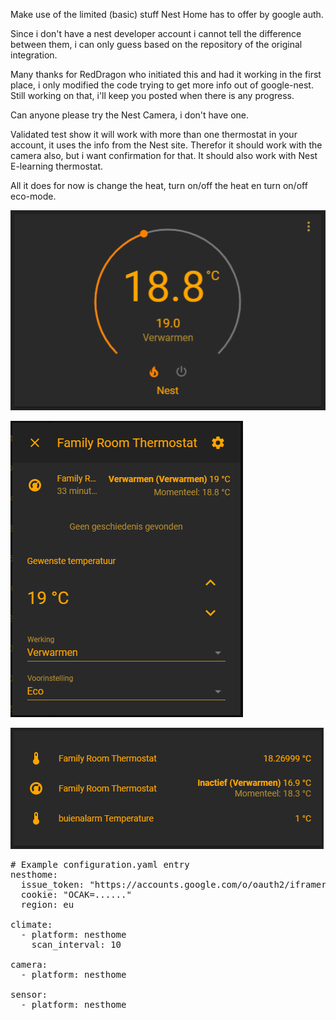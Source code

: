 Make use of the limited (basic) stuff Nest Home has to offer by google auth.

Since i don't have a nest developer account i cannot tell the difference between them, i can only guess based on the repository of the original integration.

Many thanks for RedDragon who initiated this and had it working in the first place, i only modified the code trying to get more info out of google-nest. Still working on that, i'll keep you posted when there is any progress.

Can anyone please try the Nest Camera, i don't have one.

Validated test show it will work with more than one thermostat in your account, it uses the info from the Nest site.
Therefor it should work with the camera also, but i want confirmation for that.
It should also work with Nest E-learning thermostat.

All it does for now is change the heat, turn on/off the heat en turn on/off eco-mode.

![png](https://github.com/Puch-tdi/Nest-for-Hass-Google-auth/blob/master/nest-wheel.png)

![png](https://github.com/Puch-tdi/Nest-for-Hass-Google-auth/blob/master/nest-card.png)

![png](https://github.com/Puch-tdi/Nest-for-Hass-Google-auth/blob/master/card-therm.png)


<pre>
# Example configuration.yaml entry
nesthome:
  issue_token: "https://accounts.google.com/o/oauth2/iframerpc....."
  cookie: "OCAK=......"
  region: eu

climate:
  - platform: nesthome
    scan_interval: 10

camera:
  - platform: nesthome

sensor:
  - platform: nesthome
</pre>
